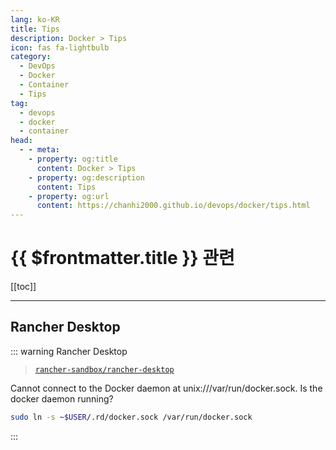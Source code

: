 ```yaml
---
lang: ko-KR
title: Tips
description: Docker > Tips
icon: fas fa-lightbulb
category:
  - DevOps
  - Docker
  - Container
  - Tips
tag:
  - devops
  - docker
  - container
head:
  - - meta:
    - property: og:title
      content: Docker > Tips
    - property: og:description
      content: Tips
    - property: og:url
      content: https://chanhi2000.github.io/devops/docker/tips.html
---
```


# {{ $frontmatter.title }} 관련

[[toc]]

---

## Rancher Desktop

::: warning <VPIcon icon="iconfont icon-github"/> Rancher Desktop

> [`rancher-sandbox/rancher-desktop`](https://github.com/rancher-sandbox/rancher-desktop/issues/7169)

Cannot connect to the Docker daemon at unix:///var/run/docker.sock. Is the docker daemon running?

```sh
sudo ln -s ~$USER/.rd/docker.sock /var/run/docker.sock
```

:::
